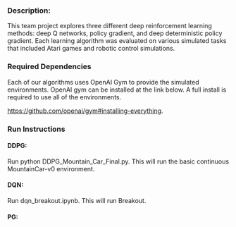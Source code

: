 ### Description:
This team project explores three different deep reinforcement learning methods: deep Q networks, policy gradient, and deep deterministic policy gradient.  Each learning algorithm was evaluated on various simulated tasks that included Atari games and robotic control simulations.

### Required Dependencies
Each of our algorithms uses OpenAI Gym to provide the simulated environments.  OpenAI gym can be installed at the link below.  A full install is required to use all of the environments.

https://github.com/openai/gym#installing-everything.  

### Run Instructions

#### DDPG:
Run python DDPG_Mountain_Car_Final.py.  This will run the basic continuous MountainCar-v0 environment.

#### DQN: 
Run dqn_breakout.ipynb. This will run Breakout. 

#### PG:
